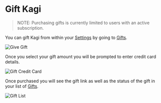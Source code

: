 # Gift Kagi

> NOTE: Purchasing gifts is currently limited to users with an active subscription.

You can gift Kagi from within your [Settings](https://kagi.com/settings/) by going to [Gifts](https://kagi.com/settings?p=gift).

![Give Gift](media/give_gifts.png)

Once you select your gift amount you will be prompted to enter credit card details.

![Gift Credit Card](media/gift_credit_card.png)

Once purchased you will see the gift link as well as the status of the gift in your list of [Gifts](https://kagi.com/settings?p=gift).

![Gift List](media/gift_list.png)
